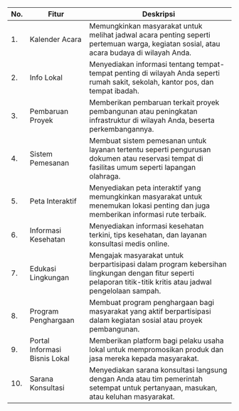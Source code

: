 | No. | Fitur                         | Deskripsi                                                                                                                                                      |
| --- | ----------------------------- | -------------------------------------------------------------------------------------------------------------------------------------------------------------- |
| 1.  | Kalender Acara                | Memungkinkan masyarakat untuk melihat jadwal acara penting seperti pertemuan warga, kegiatan sosial, atau acara budaya di wilayah Anda.                        |
| 2.  | Info Lokal                    | Menyediakan informasi tentang tempat-tempat penting di wilayah Anda seperti rumah sakit, sekolah, kantor pos, dan tempat ibadah.                               |
| 3.  | Pembaruan Proyek              | Memberikan pembaruan terkait proyek pembangunan atau peningkatan infrastruktur di wilayah Anda, beserta perkembangannya.                                       |
| 4.  | Sistem Pemesanan              | Membuat sistem pemesanan untuk layanan tertentu seperti pengurusan dokumen atau reservasi tempat di fasilitas umum seperti lapangan olahraga.                  |
| 5.  | Peta Interaktif               | Menyediakan peta interaktif yang memungkinkan masyarakat untuk menemukan lokasi penting dan juga memberikan informasi rute terbaik.                            |
| 6.  | Informasi Kesehatan           | Menyediakan informasi kesehatan terkini, tips kesehatan, dan layanan konsultasi medis online.                                                                  |
| 7.  | Edukasi Lingkungan            | Mengajak masyarakat untuk berpartisipasi dalam program kebersihan lingkungan dengan fitur seperti pelaporan titik-titik kritis atau jadwal pengelolaan sampah. |
| 8.  | Program Penghargaan           | Membuat program penghargaan bagi masyarakat yang aktif berpartisipasi dalam kegiatan sosial atau proyek pembangunan.                                           |
| 9.  | Portal Informasi Bisnis Lokal | Memberikan platform bagi pelaku usaha lokal untuk mempromosikan produk dan jasa mereka kepada masyarakat.                                                      |
| 10. | Sarana Konsultasi             | Menyediakan sarana konsultasi langsung dengan Anda atau tim pemerintah setempat untuk pertanyaan, masukan, atau keluhan masyarakat.                            |
